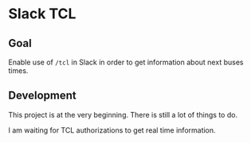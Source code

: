 # Slack TCL

## Goal
Enable use of `/tcl` in Slack in order to get information about next buses times.

## Development
This project is at the very beginning. There is still a lot of things to do.

I am waiting for TCL authorizations to get real time information.

